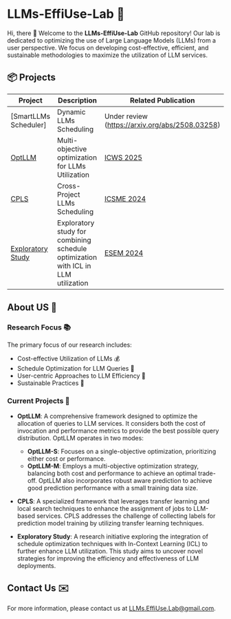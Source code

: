 # LLMs-EffiUse-Lab 🚀

Hi, there 👋 Welcome to the **LLMs-EffiUse-Lab** GitHub repository! Our lab is dedicated to optimizing the use of Large Language Models (LLMs) from a user perspective. We focus on developing cost-effective, efficient, and sustainable methodologies to maximize the utilization of LLM services.


## 📦 Projects

| Project | Description | Related Publication |
|---------|-------------|---------------------|
| [SmartLLMs Scheduler] | Dynamic LLMs Scheduling | Under review (https://arxiv.org/abs/2508.03258) |
| [OptLLM](https://github.com/LLMs-EffiUse-Lab/OptLLM) | Multi-objective optimization for LLMs Utilization | [ICWS 2025](https://ieeexplore.ieee.org/iel8/10707332/10707376/10707591.pdf) |
| [CPLS](https://github.com/LLMs-EffiUse-Lab/CPLS) | Cross-Project LLMs Scheduling | [ICSME 2024](https://ieeexplore.ieee.org/iel8/10794981/10794987/10795114.pdf) |
| [Exploratory Study](https://github.com/LLMs-EffiUse-Lab/Sched-ICL-Empirical) | Exploratory study for combining schedule optimization with ICL in LLM utilization | [ESEM 2024](https://doi-org.ezproxy.newcastle.edu.au/10.1145/3674805.3686671) |



## About US 🌟

### Research Focus 📚
The primary focus of our research includes:
- Cost-effective Utilization of LLMs 💰
- Schedule Optimization for LLM Queries 📅
- User-centric Approaches to LLM Efficiency 👥
- Sustainable Practices 🌱

### Current Projects 🔬
- **OptLLM**: A comprehensive framework designed to optimize the allocation of queries to LLM services. It considers both the cost of invocation and performance metrics to provide the best possible query distribution. OptLLM operates in two modes:
  - **OptLLM-S**: Focuses on a single-objective optimization, prioritizing either cost or performance.
  - **OptLLM-M**: Employs a multi-objective optimization strategy, balancing both cost and performance to achieve an optimal trade-off. OptLLM also incorporates robust aware prediction to achieve good prediction performance with a small training data size.

- **CPLS**: A specialized framework that leverages transfer learning and local search techniques to enhance the assignment of jobs to LLM-based services. CPLS addresses the challenge of collecting labels for prediction model training by utilizing transfer learning techniques. 

- **Exploratory Study**: A research initiative exploring the integration of schedule optimization techniques with In-Context Learning (ICL) to further enhance LLM utilization. This study aims to uncover novel strategies for improving the efficiency and effectiveness of LLM deployments.

## Contact Us ✉️
For more information, please contact us at [LLMs.EffiUse.Lab@gmail.com](mailto:LLMs.EffiUse.Lab@gmail.com).
